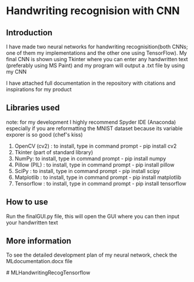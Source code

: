 # Handwriting recognision with CNN
## Introduction
I have made two neural networks for handwriting recognisition(both CNNs; one of them my implementations and the other one using TensorFlow).
My final CNN is shown using Tkinter where you can enter any handwritten text (preferably using MS Paint) and my program will output a .txt file by using my CNN

I have attached full documentation in the repository with citations and inspirations for my product

## Libraries used
note: for my development I highly recommend Spyder IDE (Anaconda) especially if you are reformatting the MNIST dataset because its variable exporer is so good (chef's kiss)
1) OpenCV (cv2) : to install, type in command prompt - pip install cv2
2) Tkinter (part of standard library)
3) NumPy: to install, type in command prompt - pip install numpy
4) Pillow (PIL) : to install, type in command prompt - pip install pillow
5) SciPy : to install, type in command prompt - pip install scipy
6) Matplotlib : to install, type in command prompt - pip install matplotlib
7) Tensorflow : to install, type in command prompt - pip install tensorflow
## How to use
Run the finalGUI.py file, this will open the GUI where you can then input your handwritten text
## More information
To see the detailed development plan of my neural network, check the MLdocumentation.docx file

#   M L H a n d w r i t i n g R e c o g T e n s o r f l o w 
 
 